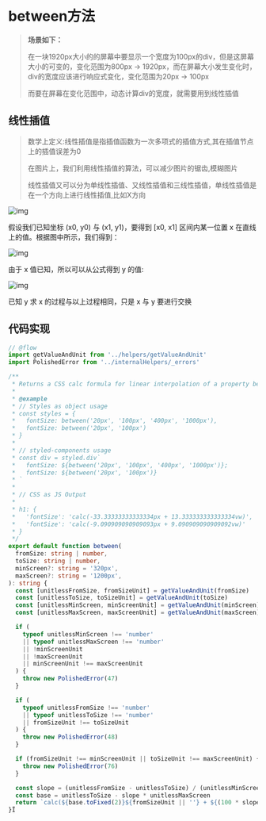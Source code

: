# between方法

> **场景如下：**
>
> 在一块1920px大小的的屏幕中要显示一个宽度为100px的div，但是这屏幕大小的可变的，变化范围为800px -> 1920px，而在屏幕大小发生变化时，div的宽度应该进行响应式变化，变化范围为20px -> 100px
>
> 而要在屏幕在变化范围中，动态计算div的宽度，就需要用到线性插值

## 线性插值

> 数学上定义:线性插值是指插值函数为一次多项式的插值方式,其在插值节点上的插值误差为0
>
> 在图片上，我们利用线性插值的算法，可以减少图片的锯齿,模糊图片
>
> 线性插值又可以分为单线性插值、又线性插值和三线性插值，单线性插值是在一个方向上进行线性插值,比如X方向

![img](https://cdn.jsdelivr.net/gh/ilmangoi/imgRepo@main/img-2/v2-66e61db920c59a79a8991481d7f40c3b_720w.png)

假设我们已知坐标 (x0, y0) 与 (x1, y1)，要得到 [x0, x1] 区间内某一位置 x 在直线上的值。根据图中所示，我们得到：

![img](https://cdn.jsdelivr.net/gh/ilmangoi/imgRepo@main/img-2/v2-9e5b3837639c61d6a7989a70f7bed359_720w.webp)

由于 x 值已知，所以可以从公式得到 y 的值:

![img](https://cdn.jsdelivr.net/gh/ilmangoi/imgRepo@main/img-2/v2-2dbc975691a8a83ed5dc6297d235751f_720w.webp)

已知 y 求 x 的过程与以上过程相同，只是 x 与 y 要进行交换

## 代码实现

```ts
// @flow
import getValueAndUnit from '../helpers/getValueAndUnit'
import PolishedError from '../internalHelpers/_errors'

/**
 * Returns a CSS calc formula for linear interpolation of a property between two values. Accepts optional minScreen (defaults to '320px') and maxScreen (defaults to '1200px').
 *
 * @example
 * // Styles as object usage
 * const styles = {
 *   fontSize: between('20px', '100px', '400px', '1000px'),
 *   fontSize: between('20px', '100px')
 * }
 *
 * // styled-components usage
 * const div = styled.div`
 *   fontSize: ${between('20px', '100px', '400px', '1000px')};
 *   fontSize: ${between('20px', '100px')}
 * `
 *
 * // CSS as JS Output
 *
 * h1: {
 *   'fontSize': 'calc(-33.33333333333334px + 13.333333333333334vw)',
 *   'fontSize': 'calc(-9.090909090909093px + 9.090909090909092vw)'
 * }
 */
export default function between(
  fromSize: string | number,
  toSize: string | number,
  minScreen?: string = '320px',
  maxScreen?: string = '1200px',
): string {
  const [unitlessFromSize, fromSizeUnit] = getValueAndUnit(fromSize)
  const [unitlessToSize, toSizeUnit] = getValueAndUnit(toSize)
  const [unitlessMinScreen, minScreenUnit] = getValueAndUnit(minScreen)
  const [unitlessMaxScreen, maxScreenUnit] = getValueAndUnit(maxScreen)

  if (
    typeof unitlessMinScreen !== 'number'
    || typeof unitlessMaxScreen !== 'number'
    || !minScreenUnit
    || !maxScreenUnit
    || minScreenUnit !== maxScreenUnit
  ) {
    throw new PolishedError(47)
  }

  if (
    typeof unitlessFromSize !== 'number'
    || typeof unitlessToSize !== 'number'
    || fromSizeUnit !== toSizeUnit
  ) {
    throw new PolishedError(48)
  }

  if (fromSizeUnit !== minScreenUnit || toSizeUnit !== maxScreenUnit) {
    throw new PolishedError(76)
  }

  const slope = (unitlessFromSize - unitlessToSize) / (unitlessMinScreen - unitlessMaxScreen)
  const base = unitlessToSize - slope * unitlessMaxScreen
  return `calc(${base.toFixed(2)}${fromSizeUnit || ''} + ${(100 * slope).toFixed(2)}vw)`
}Ï
```

